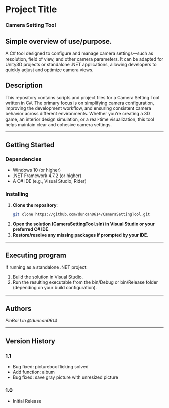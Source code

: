 # Project Title
### Camera Setting Tool 

## Simple overview of use/purpose.
A C# tool designed to configure and manage camera settings—such as resolution, field of view, and other camera parameters. It can be adapted for Unity3D projects or standalone .NET applications, allowing developers to quickly adjust and optimize camera views.

## Description
This repository contains scripts and project files for a Camera Setting Tool written in C#. The primary focus is on simplifying camera configuration, improving the development workflow, and ensuring consistent camera behavior across different environments. Whether you’re creating a 3D game, an interior design simulation, or a real-time visualization, this tool helps maintain clear and cohesive camera settings.

---

## Getting Started

### Dependencies
- Windows 10 (or higher)
- .NET Framework 4.7.2 (or higher)  
- A C# IDE (e.g., Visual Studio, Rider)

### Installing
1. **Clone the repository**:
   ```bash
   git clone https://github.com/duncan0614/CameraSettingTool.git
2. **Open the solution (CameraSettingTool.sln) in Visual Studio or your preferred C# IDE**.
3. **Restore/resolve any missing packages if prompted by your IDE**.

---

## Executing program
If running as a standalone .NET project:
1. Build the solution in Visual Studio.
2. Run the resulting executable from the bin/Debug or bin/Release folder (depending on your build configuration).

---

## Authors
_PinBai Lin_
_@duncan0614_

---

## Version History

### 1.1
- Bug fixed: picturebox flicking solved
- Add function: album
- Bug fixed: save gray picture with unresized picture

### 1.0
- Initial Release


